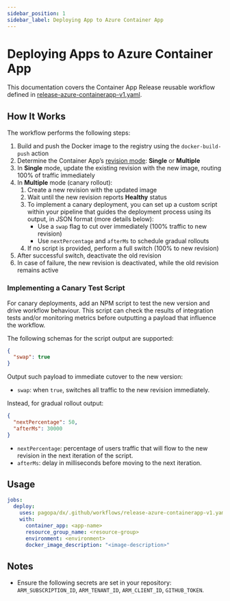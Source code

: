 ```yaml
---
sidebar_position: 1
sidebar_label: Deploying App to Azure Container App
---
```


# Deploying Apps to Azure Container App

This documentation covers the Container App Release reusable workflow defined in
[release-azure-containerapp-v1.yaml](https://github.com/pagopa/dx/blob/main/.github/workflows/release-azure-containerapp-v1.yaml).

## How It Works

The workflow performs the following steps:

1. Build and push the Docker image to the registry using the `docker-build-push`
   action
2. Determine the Container App’s
   [revision mode](https://learn.microsoft.com/en-us/azure/container-apps/revisions#revision-modes):
   **Single** or **Multiple**
3. In **Single** mode, update the existing revision with the new image, routing
   100% of traffic immediately
4. In **Multiple** mode (canary rollout):
   1. Create a new revision with the updated image
   2. Wait until the new revision reports **Healthy** status
   3. To implement a canary deployment, you can set up a custom script within
      your pipeline that guides the deployment process using its output, in JSON
      format (more details below):
      - Use a `swap` flag to cut over immediately (100% traffic to new revision)
      - Use `nextPercentage` and `afterMs` to schedule gradual rollouts
   4. If no script is provided, perform a full switch (100% to new revision)
5. After successful switch, deactivate the old revision
6. In case of failure, the new revision is deactivated, while the old revision
   remains active

### Implementing a Canary Test Script

For canary deployments, add an NPM script to test the new version and drive
workflow behaviour. This script can check the results of integration tests
and/or monitoring metrics before outputting a payload that influence the
workflow.

The following schemas for the script output are supported:

```json
{
  "swap": true
}
```

Output such payload to immediate cutover to the new version:

- `swap`: when `true`, switches all traffic to the new revision immediately.

Instead, for gradual rollout output:

```json
{
  "nextPercentage": 50,
  "afterMs": 30000
}
```

- `nextPercentage`: percentage of users traffic that will flow to the new
  revision in the next iteration of the script.
- `afterMs`: delay in milliseconds before moving to the next iteration.

## Usage

```yaml
jobs:
  deploy:
    uses: pagopa/dx/.github/workflows/release-azure-containerapp-v1.yaml@main
    with:
      container_app: <app-name>
      resource_group_name: <resource-group>
      environment: <environment>
      docker_image_description: "<image-description>"
```

## Notes

- Ensure the following secrets are set in your repository:
  `ARM_SUBSCRIPTION_ID`, `ARM_TENANT_ID`, `ARM_CLIENT_ID`, `GITHUB_TOKEN`.
